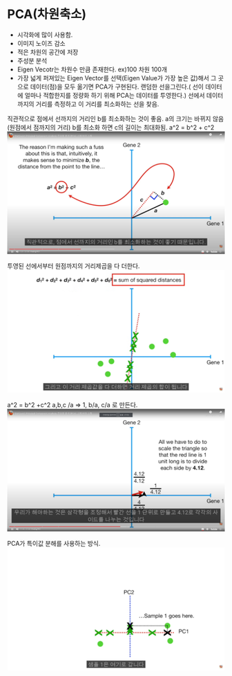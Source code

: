 # PCA(차원축소)
- 시각화에 많이 사용함.
- 이미지 노이즈 감소
- 적은 차원의 공간에 저장
- 주성분 분석
- Eigen Vecotr는 차원수 만큼 존재한다. ex)100 차원 100개
- 가장 넓게 퍼져있는 Eigen Vector를 선택(Eigen Value가 가장 높은 값)해서 그 곳으로 데이터(점)을 모두 옮기면 PCA가 구현된다.
랜덤한 선을그린다.( 선이 데이터에 얼마나 적합한지를 정량화 하기 위해 PCA는 데이터를 투영한다.)
선에서 데이터까지의 거리를 측정하고 이 거리를 최소화하는 선을 찾음.

직관적으로 점에서 선까지의 거리인 b를 최소화하는 것이 좋음.
a의 크기는 바뀌지 않음(원점에서 점까지의 거리)
b를 최소화 하면 c의 길이는 최대화됨. a^2 = b^2 + c^2
![](2021-06-05-22-30-43.png)

투영된 선에서부터 원점까지의 거리제곱을 다 더한다.
![](2021-06-05-22-26-53.png)

a^2 = b^2 +c^2 
a,b,c /a => 1, b/a, c/a 로 만든다.
![](2021-06-05-22-33-34.png)

PCA가 특이값 분해를 사용하는 방식.
![](2021-06-05-22-38-19.png)